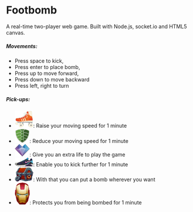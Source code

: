 # Footbomb

A real-time two-player web game. Built with Node.js, socket.io and HTML5 canvas.

##### Movements: 
+ Press space to kick, 
+ Press enter to place bomb,
+ Press up to move forward, 
+ Press down to move backward
+ Press left, right to turn

##### Pick-ups:
+ ![alt text](https://raw.githubusercontent.com/Y--p--Y/footbomb/master/image/skate.png): Raise your moving speed for 1 minute
+ ![alt text](https://raw.githubusercontent.com/Y--p--Y/footbomb/master/image/shell.png): Reduce your moving speed for 1 minute
+ ![alt text](https://raw.githubusercontent.com/Y--p--Y/footbomb/master/image/heart.png): Give you an extra life to play the game
+ ![alt text](https://raw.githubusercontent.com/Y--p--Y/footbomb/master/image/shoe.png): Enable you to kick further for 1 minute
+ ![alt text](https://raw.githubusercontent.com/Y--p--Y/footbomb/master/image/box.png): With that you can put a bomb wherever you want
+ ![alt text](https://raw.githubusercontent.com/Y--p--Y/footbomb/master/image/ironman.png): Protects you from being bombed for 1 minute
